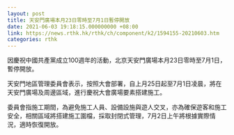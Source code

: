 ```yaml
---
layout: post
title: 天安門廣場本月23日零時至7月1日暫停開放
date: 2021-06-03 19:18:15.000000000 +08:00
link: https://news.rthk.hk/rthk/ch/component/k2/1594155-20210603.htm
categories: rthk
---
```


因慶祝中國共產黨成立100週年的活動，北京天安門廣場本月23日零時至7月1日，暫停開放。

天安門地區管理委員會表示，按照大會部署，自上月25日起至7月1日凌晨，將在天安門廣場及周邊區域，進行慶祝大會廣場要素搭建施工。

委員會指施工期間，為避免施工人員、設備設施與遊人交叉，亦為確保遊客和施工安全，相關區域將搭建施工圍檔，採取封閉式管理，7月2日上午將根據實際情況，適時恢復開放。
